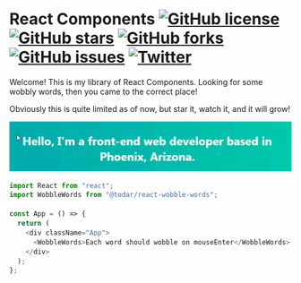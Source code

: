 # React Components [![GitHub license](https://img.shields.io/github/license/todar/react-components)](https://github.com/todar/react-components/blob/master/LICENSE) [![GitHub stars](https://img.shields.io/github/stars/todar/react-components)](https://github.com/todar/react-components/stargazers) [![GitHub forks](https://img.shields.io/github/forks/todar/react-components)](https://github.com/todar/react-components/network) [![GitHub issues](https://img.shields.io/github/issues/todar/react-components)](https://github.com/todar/react-components/issues) [![Twitter](https://img.shields.io/twitter/url/https/github.com/todar/react-components?style=social)](https://twitter.com/intent/tweet?text=Wow:&url=https%3A%2F%2Fgithub.com%2Ftodar%2Freact-components)
Welcome! This is my library of React Components. Looking for some wobbly words, then you came to the correct place!

Obviously this is quite limited as of now, but star it, watch it, and it will grow!

![Demo](https://github.com/todar/react-components/blob/master/packages/wobble-words/wobble.gif)

```js
import React from "react";
import WobbleWords from "@todar/react-wobble-words";

const App = () => {
  return (
    <div className="App">
      <WobbleWords>Each word should wobble on mouseEnter</WobbleWords>
    </div>
  );
};
```
